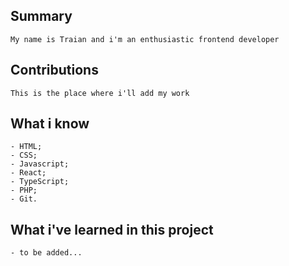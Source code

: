 ## Summary

    My name is Traian and i'm an enthusiastic frontend developer

## Contributions

    This is the place where i'll add my work

## What i know

    - HTML;
    - CSS;
    - Javascript;
    - React;
    - TypeScript;
    - PHP;
    - Git.

## What i've learned in this project

    - to be added...
